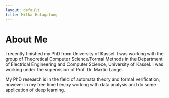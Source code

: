```yaml
---
layout: default
title: Milka Hutagalung
---
```

# About Me
I recently finished my PhD from University of Kassel.
I was working with the group of Theoretical Computer Science/Formal Methods 
in the Department of Electrical Engineering and Computer Science, University of Kassel. 
I was working under the supervision of Prof. Dr. Martin Lange. 

My PhD research  is in the field of automata theory and formal verification,
however in my free time I enjoy working with data analysis and do some
application of deep learning.
